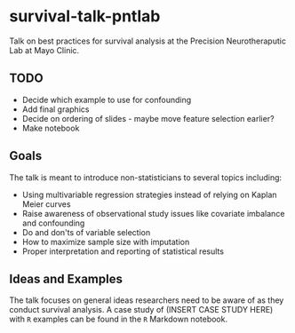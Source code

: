 # survival-talk-pntlab
Talk on best practices for survival analysis at the Precision Neurotheraputic Lab at Mayo Clinic. 

## TODO
* Decide which example to use for confounding
* Add final graphics
* Decide on ordering of slides - maybe move feature selection earlier?
* Make notebook

## Goals
The talk is meant to introduce non-statisticians to several topics including:
* Using multivariable regression strategies instead of relying on Kaplan Meier curves
* Raise awareness of observational study issues like covariate imbalance and confounding
* Do and don'ts of variable selection
* How to maximize sample size with imputation
* Proper interpretation and reporting of statistical results

## Ideas and Examples
The talk focuses on general ideas researchers need to be aware of as they conduct survival
analysis. A case study of (INSERT CASE STUDY HERE) with `R` examples can be found in the
`R` Markdown notebook.

